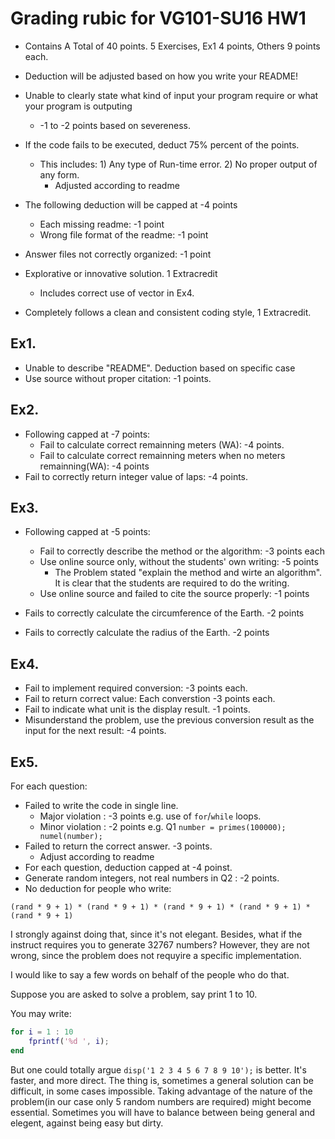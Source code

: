 # Grading rubic for VG101-SU16 HW1

* Contains A Total of 40 points. 5 Exercises, Ex1 4 points, Others 9 points each.
* Deduction will be adjusted based on how you write your README!
* Unable to clearly state what kind of input your program require or what your program is outputing
  * -1 to -2 points based on severeness.
* If the code fails to be executed, deduct 75% percent of the points. 
  * This includes: 1) Any type of Run-time error. 2) No proper output of any form.
    * Adjusted according to readme
* The following deduction will be capped at -4 points
  * Each missing readme: -1 point
  * Wrong file format of the readme: -1 point
* Answer files not correctly organized: -1 point

* Explorative or innovative solution. 1 Extracredit
  * Includes correct use of vector in Ex4.
* Completely follows a clean and consistent coding style, 1 Extracredit.

## Ex1.
* Unable to describe "README". Deduction based on specific case
* Use source without proper citation: -1 points.

## Ex2.
* Following capped at -7 points:
  * Fail to calculate correct remainning meters (WA): -4 points.
  * Fail to calculate correct remainning meters when no meters remainning(WA): -4 points  
* Fail to correctly return integer value of laps: -4 points.

## Ex3.
* Following capped at -5 points:
  * Fail to correctly describe the method or the algorithm: -3 points each
  * Use online source only, without the students' own writing: -5 points
    * The Problem stated "explain the method and wirte an algorithm". It is clear that the students are required to do the writing.
  * Use online source and failed to cite the source properly: -1 points

* Fails to correctly calculate the circumference of the Earth. -2 points
* Fails to correctly calculate the radius of the Earth. -2 points

## Ex4.
* Fail to implement required conversion: -3 points each.
* Fail to return correct value: Each converstion -3 points each.
* Fail to indicate what unit is the display result. -1 points.
* Misunderstand the problem, use the previous conversion result as the input for the next result: -4 points.

## Ex5.
For each question: 
* Failed to write the code in single line.
  * Major violation : -3 points e.g. use of `for`/`while` loops. 
  * Minor violation : -2 points e.g. Q1 `number = primes(100000); numel(number);`    
* Failed to return the correct answer. -3 points.
    * Adjust according to readme
* For each question, deduction capped at -4 poinst.
* Generate random integers, not real numbers in Q2 : -2 points.
* No deduction for people who write: 
```
(rand * 9 + 1) * (rand * 9 + 1) * (rand * 9 + 1) * (rand * 9 + 1) * (rand * 9 + 1)
```
  I strongly against doing that, since it's not elegant. Besides, what if the instruct requires you 
to generate 32767 numbers? However, they are not wrong, since the problem does not requyire a specific implementation.

  I would like to say a few words on behalf of the people who do that. 
  
  Suppose you are asked to solve a problem, say print 1 to 10.
  
  You may write: 
```matlab
for i = 1 : 10
    fprintf('%d ', i);
end
```
  But one could totally argue `disp('1 2 3 4 5 6 7 8 9 10');` is better. It's faster, and more direct.
  The thing is, sometimes a general solution can be difficult, in some cases impossible. Taking advantage of 
  the nature of the problem(in our case only 5 random numbers are required) might become essential. Sometimes you will have to balance between being general
  and elegent, against being easy but dirty. 